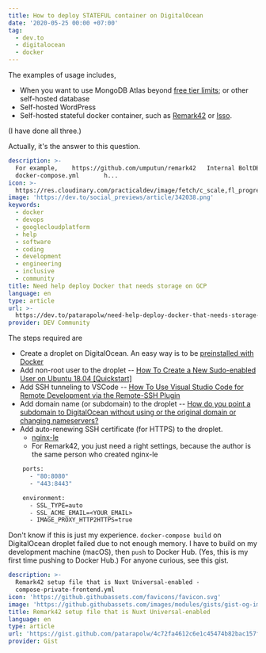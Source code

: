 ```yaml
---
title: How to deploy STATEFUL container on DigitalOcean
date: '2020-05-25 00:00 +07:00'
tag:
  - dev.to
  - digitalocean
  - docker
---
```


The examples of usage includes,

- When you want to use MongoDB Atlas beyond [free tier limits](https://docs.atlas.mongodb.com/reference/atlas-limits/); or other self-hosted database
- Self-hosted WordPress
- Self-hosted stateful docker container, such as [Remark42](https://remark42.com/) or [Isso](https://posativ.org/isso/).

(I have done all three.)

Actually, it's the answer to this question.

```yaml link
description: >-
  For example,    https://github.com/umputun/remark42   Internal BoltDB Uses
  docker-compose.yml       h...
icon: >-
  https://res.cloudinary.com/practicaldev/image/fetch/c_scale,fl_progressive,q_auto,w_192/f_auto/https://practicaldev-herokuapp-com.freetls.fastly.net/assets/devlogo-pwa-512.png
image: 'https://dev.to/social_previews/article/342038.png'
keywords:
  - docker
  - devops
  - googlecloudplatform
  - help
  - software
  - coding
  - development
  - engineering
  - inclusive
  - community
title: Need help deploy Docker that needs storage on GCP
language: en
type: article
url: >-
  https://dev.to/patarapolw/need-help-deploy-docker-that-needs-storage-on-google-2l7n
provider: DEV Community
```

<!-- excerpt_separator -->

The steps required are

- Create a droplet on DigitalOcean. An easy way is to be [preinstalled with Docker](https://marketplace.digitalocean.com/apps/docker/)
- Add non-root user to the droplet -- [How To Create a New Sudo-enabled User on Ubuntu 18.04 [Quickstart]](https://www.digitalocean.com/community/tutorials/how-to-create-a-new-sudo-enabled-user-on-ubuntu-18-04-quickstart)
- Add SSH tunneling to VSCode -- [How To Use Visual Studio Code for Remote Development via the Remote-SSH Plugin](https://www.digitalocean.com/community/tutorials/how-to-use-visual-studio-code-for-remote-development-via-the-remote-ssh-plugin)
- Add domain name (or subdomain) to the droplet -- [How do you point a subdomain to DigitalOcean without using or the original domain or changing nameservers?](https://www.digitalocean.com/community/questions/how-do-you-point-a-subdomain-to-digitalocean-without-using-or-the-original-domain-or-changing-nameservers)
- Add auto-renewing SSH certificate (for HTTPS) to the droplet.
  - [nginx-le](https://github.com/nginx-le/nginx-le)
  - For Remark42, you just need a right settings, because the author is the same person who created nginx-le

```dockerfile
    ports:
      - "80:8080"
      - "443:8443"

    environment:
      - SSL_TYPE=auto
      - SSL_ACME_EMAIL=<YOUR_EMAIL>
      - IMAGE_PROXY_HTTP2HTTPS=true
```

Don't know if this is just my experience. `docker-compose build` on DigitalOcean droplet failed due to not enough memory. I have to build on my development machine (macOS), then `push` to Docker Hub. (Yes, this is my first time pushing to Docker Hub.) For anyone curious, see this gist.

```yaml link
description: >-
  Remark42 setup file that is Nuxt Universal-enabled -
  compose-private-frontend.yml
icon: 'https://github.githubassets.com/favicons/favicon.svg'
image: 'https://github.githubassets.com/images/modules/gists/gist-og-image.png'
title: Remark42 setup file that is Nuxt Universal-enabled
language: en
type: article
url: 'https://gist.github.com/patarapolw/4c72fa4612c6e1c45474b82bac157f4a'
provider: Gist
```
